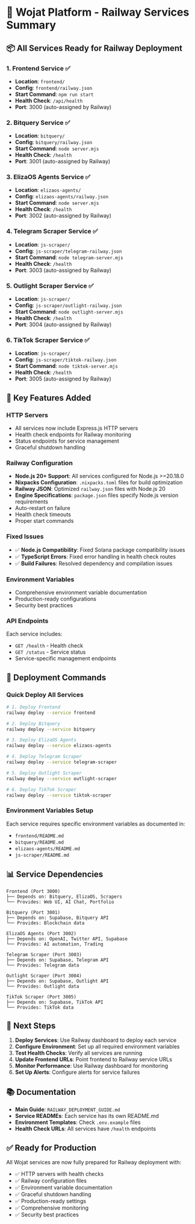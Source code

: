 # 🚀 Wojat Platform - Railway Services Summary

## 📦 **All Services Ready for Railway Deployment**

### **1. Frontend Service** ✅
- **Location**: `frontend/`
- **Config**: `frontend/railway.json`
- **Start Command**: `npm run start`
- **Health Check**: `/api/health`
- **Port**: 3000 (auto-assigned by Railway)

### **2. Bitquery Service** ✅
- **Location**: `bitquery/`
- **Config**: `bitquery/railway.json`
- **Start Command**: `node server.mjs`
- **Health Check**: `/health`
- **Port**: 3001 (auto-assigned by Railway)

### **3. ElizaOS Agents Service** ✅
- **Location**: `elizaos-agents/`
- **Config**: `elizaos-agents/railway.json`
- **Start Command**: `node server.mjs`
- **Health Check**: `/health`
- **Port**: 3002 (auto-assigned by Railway)

### **4. Telegram Scraper Service** ✅
- **Location**: `js-scraper/`
- **Config**: `js-scraper/telegram-railway.json`
- **Start Command**: `node telegram-server.mjs`
- **Health Check**: `/health`
- **Port**: 3003 (auto-assigned by Railway)

### **5. Outlight Scraper Service** ✅
- **Location**: `js-scraper/`
- **Config**: `js-scraper/outlight-railway.json`
- **Start Command**: `node outlight-server.mjs`
- **Health Check**: `/health`
- **Port**: 3004 (auto-assigned by Railway)

### **6. TikTok Scraper Service** ✅
- **Location**: `js-scraper/`
- **Config**: `js-scraper/tiktok-railway.json`
- **Start Command**: `node tiktok-server.mjs`
- **Health Check**: `/health`
- **Port**: 3005 (auto-assigned by Railway)

## 🔧 **Key Features Added**

### **HTTP Servers**
- All services now include Express.js HTTP servers
- Health check endpoints for Railway monitoring
- Status endpoints for service management
- Graceful shutdown handling

### **Railway Configuration**
- **Node.js 20+ Support**: All services configured for Node.js >=20.18.0
- **Nixpacks Configuration**: `.nixpacks.toml` files for build optimization
- **Railway JSON**: Optimized `railway.json` files with Node.js 20
- **Engine Specifications**: `package.json` files specify Node.js version requirements
- Auto-restart on failure
- Health check timeouts
- Proper start commands

### **Fixed Issues**
- ✅ **Node.js Compatibility**: Fixed Solana package compatibility issues
- ✅ **TypeScript Errors**: Fixed error handling in health check routes
- ✅ **Build Failures**: Resolved dependency and compilation issues

### **Environment Variables**
- Comprehensive environment variable documentation
- Production-ready configurations
- Security best practices

### **API Endpoints**
Each service includes:
- `GET /health` - Health check
- `GET /status` - Service status
- Service-specific management endpoints

## 🚀 **Deployment Commands**

### **Quick Deploy All Services**
```bash
# 1. Deploy Frontend
railway deploy --service frontend

# 2. Deploy Bitquery
railway deploy --service bitquery

# 3. Deploy ElizaOS Agents
railway deploy --service elizaos-agents

# 4. Deploy Telegram Scraper
railway deploy --service telegram-scraper

# 5. Deploy Outlight Scraper
railway deploy --service outlight-scraper

# 6. Deploy TikTok Scraper
railway deploy --service tiktok-scraper
```

### **Environment Variables Setup**
Each service requires specific environment variables as documented in:
- `frontend/README.md`
- `bitquery/README.md`
- `elizaos-agents/README.md`
- `js-scraper/README.md`

## 📊 **Service Dependencies**

```
Frontend (Port 3000)
├── Depends on: Bitquery, ElizaOS, Scrapers
└── Provides: Web UI, AI Chat, Portfolio

Bitquery (Port 3001)
├── Depends on: Supabase, Bitquery API
└── Provides: Blockchain data

ElizaOS Agents (Port 3002)
├── Depends on: OpenAI, Twitter API, Supabase
└── Provides: AI automation, Trading

Telegram Scraper (Port 3003)
├── Depends on: Supabase, Telegram API
└── Provides: Telegram data

Outlight Scraper (Port 3004)
├── Depends on: Supabase, Outlight API
└── Provides: Outlight data

TikTok Scraper (Port 3005)
├── Depends on: Supabase, TikTok API
└── Provides: TikTok data
```

## 🎯 **Next Steps**

1. **Deploy Services**: Use Railway dashboard to deploy each service
2. **Configure Environment**: Set up all required environment variables
3. **Test Health Checks**: Verify all services are running
4. **Update Frontend URLs**: Point frontend to Railway service URLs
5. **Monitor Performance**: Use Railway dashboard for monitoring
6. **Set Up Alerts**: Configure alerts for service failures

## 📚 **Documentation**

- **Main Guide**: `RAILWAY_DEPLOYMENT_GUIDE.md`
- **Service READMEs**: Each service has its own README.md
- **Environment Templates**: Check `.env.example` files
- **Health Check URLs**: All services have `/health` endpoints

## ✅ **Ready for Production**

All Wojat services are now fully prepared for Railway deployment with:
- ✅ HTTP servers with health checks
- ✅ Railway configuration files
- ✅ Environment variable documentation
- ✅ Graceful shutdown handling
- ✅ Production-ready settings
- ✅ Comprehensive monitoring
- ✅ Security best practices
